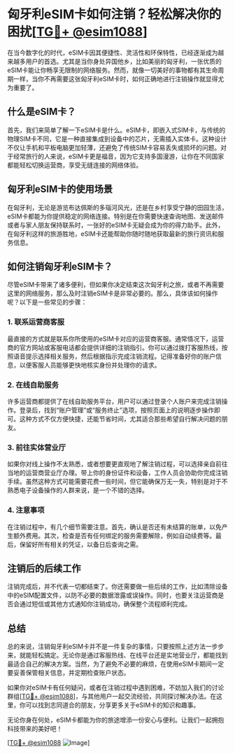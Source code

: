 # 匈牙利eSIM卡如何注销？轻松解决你的困扰[[TG💪+ @esim1088](https://t.me/s/esim1088)]

在当今数字化的时代，eSIM卡因其便捷性、灵活性和环保特性，已经逐渐成为越来越多用户的首选。尤其是当你身处异国他乡，比如美丽的匈牙利，一张优质的eSIM卡能让你畅享无限制的网络服务。然而，就像一切美好的事物都有其生命周期一样，当你不再需要这张匈牙利eSIM卡时，如何正确地进行注销操作就显得尤为重要了。

## 什么是eSIM卡？

首先，我们来简单了解一下eSIM卡是什么。eSIM卡，即嵌入式SIM卡，与传统的物理SIM卡不同，它是一种直接集成到设备中的芯片，无需插入实体卡。这种设计不仅让手机和平板电脑更加轻薄，还避免了传统SIM卡容易丢失或损坏的问题。对于经常旅行的人来说，eSIM卡更是福音，因为它支持多国漫游，让你在不同国家都能轻松切换运营商，享受无缝连接的网络体验。

## 匈牙利eSIM卡的使用场景

在匈牙利，无论是游览布达佩斯的多瑙河风光，还是在乡村享受宁静的田园生活，eSIM卡都能为你提供稳定的网络连接。特别是在你需要快速查询地图、发送邮件或者与家人朋友保持联系时，一张好的eSIM卡无疑会成为你的得力助手。此外，在匈牙利这样的旅游胜地，eSIM卡还能帮助你随时随地获取最新的旅行资讯和服务信息。

## 如何注销匈牙利eSIM卡？

尽管eSIM卡带来了诸多便利，但如果你决定结束这次匈牙利之旅，或者不再需要这里的网络服务，那么及时注销eSIM卡是非常必要的。那么，具体该如何操作呢？以下是一些常见的步骤：

### 1. 联系运营商客服

最直接的方式就是联系你所使用的eSIM卡对应的运营商客服。通常情况下，运营商的官方网站或客服电话都会提供详细的注销指引。你可以通过拨打客服热线，按照语音提示选择相关服务，然后根据指示完成注销流程。记得准备好你的账户信息，以便客服人员能够更快地核实身份并处理你的请求。

### 2. 在线自助服务

许多运营商都提供了在线自助服务平台，用户可以通过登录个人账户来完成注销操作。登录后，找到“账户管理”或“服务终止”选项，按照页面上的说明逐步操作即可。这种方式不仅方便快捷，还能节省时间，尤其适合那些希望自行解决问题的朋友。

### 3. 前往实体营业厅

如果你对线上操作不太熟悉，或者想要更直观地了解注销过程，可以选择亲自前往当地的运营商营业厅办理。带上你的身份证件和设备，工作人员会协助你完成注销手续。虽然这种方式可能需要花费一些时间，但它能确保万无一失，特别是对于不熟悉电子设备操作的人群来说，是一个不错的选择。

### 4. 注意事项

在注销过程中，有几个细节需要注意。首先，确认是否还有未结算的账单，以免产生额外费用。其次，检查是否有任何绑定的服务需要解除，例如自动续费等。最后，保留好所有相关的凭证，以备日后查询之需。

## 注销后的后续工作

注销完成后，并不代表一切都结束了。你还需要做一些后续的工作，比如清除设备中的eSIM配置文件，以防不必要的数据泄露或误操作。同时，也要关注运营商是否会通过短信或其他方式通知你注销成功，确保整个流程顺利完成。

## 总结

总的来说，注销匈牙利eSIM卡并不是一件复杂的事情，只要按照上述方法一步步来，就能轻松搞定。无论你是通过客服热线、在线平台还是实地营业厅，都能找到最适合自己的解决方案。当然，为了避免不必要的麻烦，在使用eSIM卡期间一定要妥善保管相关信息，并定期检查账户状态。

如果你对eSIM卡有任何疑问，或者在注销过程中遇到困难，不妨加入我们的讨论群组[[TG💪+ @esim1088](https://t.me/s/esim1088)]，与其他用户一起交流经验，共同探讨解决办法。在这里，你可以找到志同道合的朋友，分享更多关于eSIM卡的知识和趣事。

无论你身在何处，eSIM卡都能为你的旅途增添一份安心与便利。让我们一起拥抱科技带来的美好吧！

[[TG💪+ @esim1088](https://t.me/s/esim1088) ![Image](https://i.postimg.cc/4NQfJmqS/Snipaste-2025-05-13-00-14-12.png)]